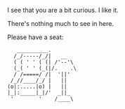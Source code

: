 I see that you are a bit curious. I like it.

There's nothing much to see in here.

Please have a seat:

```
   __________.
  /_/-----/_/|   __
  ( ( ' ' ( (| /'--'\
  (_( ' ' (_(|/.    .\
  / /=====/ /|  '||'
 /_//____/_/ |   ||
(o|:.....|o) |   ||
|_|:_____|_|/'  _||_
 '        '    /____\
```
